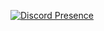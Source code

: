 
[![Discord Presence](https://lanyard-profile-readme.vercel.app/api/:id)](https://discord.com/users/:id)
